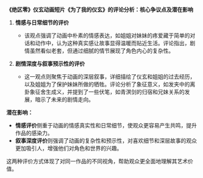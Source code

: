 **《绝区零》仪玄动画短片《为了我的仪玄》的评论分析：核心争议点及潜在影响**

1. **情感与日常细节的评价**
   - 该观点强调了动画中朴素的情感表达，如姐姐对妹妹的疼爱藏于简单的对话和动作中，认为这种真实感让故事显得温暖而贴近生活。评论指出，剧情虽然看似老套，但通过细腻的情节展现了角色内心的复杂性。

2. **剧情深度与叙事预示性的评价**
   - 这一观点则聚焦于动画的深层叙事，详细描绘了仪玄和姐姐的过去经历，以及姐姐为了保护妹妹所做的牺牲。评论分析了象征意义，如发夹中的离卦象征舍生成义，并提到了一些伏笔，如青溟剑的归宿和兄妹关系的发展，暗示了未来的剧情走向。

**潜在影响：**
- **情感评价**侧重于动画的情感真实性和日常细节，使观众更容易产生共鸣，提升作品的感染力。
- **叙事深度评价**则强调了动画的复杂性和预示性，对喜欢细节和深层故事的观众更加吸引人，增强他们对角色和世界的兴趣。

这两种评价方式体现了对同一作品的不同视角，帮助观众更全面地理解其艺术价值。